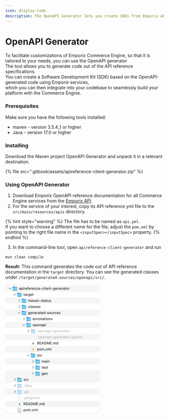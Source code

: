 ```yaml
---
icon: display-code
description: The OpenAPI Generator lets you create SDKs from Emporix API specifications, enabling seamless integration with the Commerce Engine by generating client code via Maven and Java from service-specific OpenAPI files.
---
```


# OpenAPI Generator

To facilitate customizations of Emporix Commerce Engine, so that it is tailored to your needs, you can use the OpenAPI generator\
The tool allows you to generate code out of the API reference specifications.\
You can create a Software Development Kit (SDK) based on the OpenAPI-generated code using Emporix services,\
which you can then integrate into your codebase to seamlessly build your platform with the Commerce Engine.

### Prerequisites

Make sure you have the following tools installed:

* maven - version 3.5.4\_1 or higher
* Java - version 17.0 or higher

### Installing

Download the Maven project OpenAPI Generator and unpack it in a relevant destination.

{% file src=".gitbook/assets/apireference-client-generator.zip" %}

### Using OpenAPI Generator

1. Download Emporix OpenAPI reference documentation for all Commerce Engine services from the [Emporix API](./).
2. For the service of your interest, copy its API reference yml file to the `src/main/resources/apis` directory.

{% hint style="warning" %}
The file has to be named as `api.yml`.\
If you want to choose a different name for the file, adjust the `pom.xml` by pointing to the right file name in the `<inputSpec></inputSpec>` property.
{% endhint %}

3. In the command-line tool, open `apireference-client-generator` and run

```
mvn clean compile
```

**Result:** This command generates the code out of API reference documentation in the `target` directory. You can see the generated classes under `/target/generated-sources/openapi/src/`.



![Generated classes](static/openapi/openapi_gen.png)
